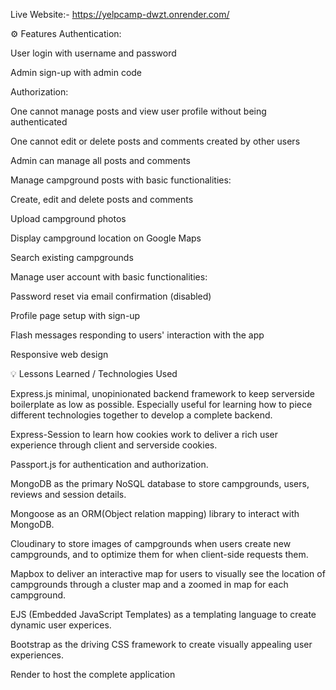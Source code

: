 Live Website:-  https://yelpcamp-dwzt.onrender.com/




⚙️ Features
Authentication:

User login with username and password

Admin sign-up with admin code

Authorization:

One cannot manage posts and view user profile without being authenticated

One cannot edit or delete posts and comments created by other users

Admin can manage all posts and comments

Manage campground posts with basic functionalities:

Create, edit and delete posts and comments

Upload campground photos

Display campground location on Google Maps

Search existing campgrounds

Manage user account with basic functionalities:

Password reset via email confirmation (disabled)

Profile page setup with sign-up

Flash messages responding to users' interaction with the app

Responsive web design


💡 Lessons Learned / Technologies Used


Express.js minimal, unopinionated backend framework to keep serverside boilerplate as low as possible. Especially useful for learning how to piece different technologies together to develop a complete backend.

Express-Session to learn how cookies work to deliver a rich user experience through client and serverside cookies.

Passport.js for authentication and authorization.

MongoDB as the primary NoSQL database to store campgrounds, users, reviews and session details.

Mongoose as an ORM(Object relation mapping) library to interact with MongoDB.

Cloudinary to store images of campgrounds when users create new campgrounds, and to optimize them for when client-side requests them.

Mapbox to deliver an interactive map for users to visually see the location of campgrounds through a cluster map and a zoomed in map for each campground.

EJS (Embedded JavaScript Templates) as a templating language to create dynamic user experices.

Bootstrap as the driving CSS framework to create visually appealing user experiences.

Render to host the complete application
